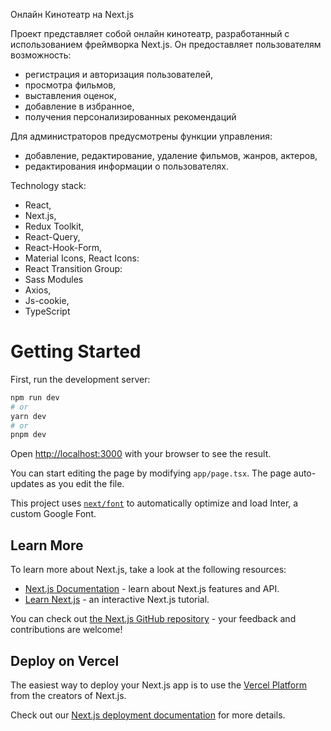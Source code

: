Онлайн Кинотеатр на Next.js

Проект представляет собой онлайн кинотеатр, разработанный с использованием фреймворка Next.js. Он предоставляет пользователям возможность:
- регистрация и авторизация пользователей,
- просмотра фильмов,
- выставления оценок, 
- добавление в избранное,
- получения персонализированных рекомендаций

Для администраторов предусмотрены функции управления:
- добавление, редактирование, удаление фильмов, жанров, актеров,
- редактирования информации о пользователях.

Technology stack:

- React,
- Next.js,
- Redux Toolkit,
- React-Query,
- React-Hook-Form,
- Material Icons, React Icons:
- React Transition Group:
- Sass Modules
- Axios,
- Js-cookie,
- TypeScript

# Getting Started

First, run the development server:

```bash
npm run dev
# or
yarn dev
# or
pnpm dev
```

Open [http://localhost:3000](http://localhost:3000) with your browser to see the result.

You can start editing the page by modifying `app/page.tsx`. The page auto-updates as you edit the file.

This project uses [`next/font`](https://nextjs.org/docs/basic-features/font-optimization) to automatically optimize and load Inter, a custom Google Font.

## Learn More

To learn more about Next.js, take a look at the following resources:

- [Next.js Documentation](https://nextjs.org/docs) - learn about Next.js features and API.
- [Learn Next.js](https://nextjs.org/learn) - an interactive Next.js tutorial.

You can check out [the Next.js GitHub repository](https://github.com/vercel/next.js/) - your feedback and contributions are welcome!

## Deploy on Vercel

The easiest way to deploy your Next.js app is to use the [Vercel Platform](https://vercel.com/new?utm_medium=default-template&filter=next.js&utm_source=create-next-app&utm_campaign=create-next-app-readme) from the creators of Next.js.

Check out our [Next.js deployment documentation](https://nextjs.org/docs/deployment) for more details.

